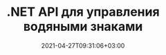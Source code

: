 ---
############################# Static ############################
layout: "product"
date: 2021-04-27T09:31:06+03:00
draft: false

product: "Watermark"
product_tag: "watermark"
platform: ".NET"
platform_tag: "net"

############################# Head ############################
head_title: ".NET API для добавления поиска и удаления водяных знаков в изображения Word Excel PDF"
head_description: "C# .NET API для добавления, поиска и удаления графических и текстовых водяных знаков из документов: PDF, Word, Excel, презентации, Visio, электронная почта и форматы файлов изображений."

############################# Header ############################
title: ".NET API для управления водяными знаками"
description: "Создавайте приложения .NET для работы с текстовыми и графическими водяными знаками с функциями интеллектуального поиска и надежной защиты."
button:
    enable: true

############################# SubMenu ############################
submenu:
    enable: true
    
    left:
        img_alt: "GroupDocs.Watermark for .NET"
        image: "/border/groupdocs-watermark-net.svg"
        product: "GroupDocs.Watermark"
        platform: ".NET"

    middle:
        button:
            # button loop
            - link: "#overview"
              text: "Обзор"

            # button loop
            - link: "#features"
              text: "Функции"

            # button loop
            - link: "#support"
              text: "Support"

            # button loop
            - link: "https://products.groupdocs.app/watermark"
              text: "Live Demo"

            # button loop
            - link: "https://purchase.groupdocs.com/pricing/watermark/net"
              text: "Pricing"

    right:
        link_download: "https://downloads.groupdocs.com/watermark"
        link_learn: "https://docs.groupdocs.com/watermark/net/"
        link_buy: "https://purchase.groupdocs.com"

############################# Обзор ############################
overview:
    enable: true
    content: |
      GroupDocs.Watermark для .NET позволяет создавать готовые к продаже бизнес-приложения на C#, ASP.NET и других технологиях, связанных с .NET, которые позволяют вашим конечным пользователям добавлять новые водяные знаки, искать и удалять существующие водяные знаки в поддерживаемых форматах файлов. . Используя GroupDocs.Watermark для .NET, вы можете программно применять цифровые водяные знаки к множеству форматов файлов и препятствовать несанкционированному использованию интеллектуальной собственности, а также надежно маркировать документы конфиденциального характера с помощью различных встроенных мер безопасности, предлагаемых этим API.
    tabs:
      enable: true
      
      ## TAB ONE ##
      tab_one:
        description: |
          Ниже приведен обзор GroupDocs.Watermark для .NET:
      
        right:
          enable: true
          icon: "fab fa-html5"
          title: "Обзор"
          content: |
            * Добавить и удалить водяной знак
            * Поиск и замена водяного знака
            * Поиск по форматированию
            * Поиск по сравнению изображений
            * Работа с верхними и нижними колонтитулами
            * Работа с фоновыми изображениями
            * Работа с вложениями
            * Растеризовать страницы
            * Применить ограничения редактирования
      
      ## TAB TWO ##
      tab_two:
        description: |
          Поддерживаемые [форматы документов и тип водяного знака](https://docs.groupdocs.com/watermark/net/supported-document-formats/) для каждого формата перечислены ниже:

        left:
          enable: true
          table:
            # table loop
            - title: "Microsoft Office"
              content: |
                * **Word:** DOC, DOCX, DOCM, DOT, DOTX, DOTM, RTF, TXT
                * **Excel:** XLS, XLSX, XLSM, XLSB, XLTM, XLT, XLTM, XLTX, XLAM, SXC, SpreadsheetML
                * **PowerPoint:** PPT, PPTX, PPS, PPSX, PPSM, POT, POTM, POTX, PPTM
                * **Visio:** VSD, VDX, VSS, VSSX, VSX, VST, VSTX, VTX, VSDX, VDW, VSTM, VSSM, VSDM

            # table loop
            - title: "Добавление водяного знака"
              content: |
                * **PDF**: XObject, артефакт, аннотация
                * **Слово**: Форма
                * **Excel**: форма, верхний и нижний колонтитулы
                * **PowerPoint**: Форма
                * **Visio**: Форма
                * **Растровое изображение**: текст, изображение
                * **Многостраничный Tiff**: текст, изображение
                * **Анимированный Gif**: текст, изображение

        right:
          enable: true
          table:
            # table loop
            - title: "PDF и графические документы"
              content: |
                * **Portable Document Format**: PDF
                * **Open Document**: ODT
                * **Email**: EML, MSG, EMLX, OFT
                * **Images**: PNG, BMP, GIF, JPG, JPEG, JP2, TIF, TIFF, WebP

            # table loop
            - title: "Удаление водяного знака"
              content: |
                * **PDF**: XObject, артефакт, аннотация, обычный текст
                * **Word**: Фигура, обычный текст
                * **Excel**: форма, верхний и нижний колонтитулы, фоновое изображение, текст и формулы в ячейках
                * **PowerPoint**: Форма
                * **Visio**: форма, комментарии к диаграмме
                * **Электронная почта**: прикрепленные и встроенные изображения, фрагменты темы и основного текста

      ## TAB THREE ##
      tab_three:
        description: |
          GroupDocs.Watermark for .NET поддерживает следующие Операционные системы, Frameworks & Менеджер пакетовs:
        
        left:
          enable: true
          table:
            # table loop
            - icon: "fab fa-windows"
              title: "Операционные системы"
              content: |
                * Рабочий стол Windows
                * Windows-сервер
                * Windows Azure
                * линукс

            # table loop
            - icon: "fas fa-code"
              title: "Поддерживаемые платформы"
              content: |
                * .NET Framework 2.0 или выше
                * Монофреймворк 1.2 или выше
                * .NET Стандарт 2.0
                * .NET Core 2.0
                * .NET Core 2.1

        right:
          enable: true
          table:
            # table loop
            - icon: "fas fa-box"
              title: "Менеджер пакетов"
              content: |
                * NuGet

            # table loop
            - icon: "fas fa-tools"
              title: "Среды разработки"
              content: |
                * Microsoft Visual Studio
                * Xamarin.Android
                * Xamarin.IOS
                * Xamarin.Mac
                * МоноДевелопмент

############################# Функции ############################
features:
    enable: true
    title: "GroupDocs.Watermark for .NET Функции"

    feature:
      # feature loop
      - icon: "fas fa-copy"
        content: "Добавление или удаление водяных знаков из определенного раздела или всего документа различных форматов файлов"

      # feature loop
      - icon: "fas fa-eye"
        content: "Прикрепите водяной знак ко всем изображениям в определенном разделе, странице, слайде или документе"

      # feature loop
      - icon: "fas fa-bolt"
        content: "Назначить водяной знак только определенным кадрам многокадрового изображения"
      
      # feature loop
      - icon: "fas fa-file-powerpoint"
        content: "Выделить скрытый водяной знак для PDF, который появляется только при печати документа"

      # feature loop
      - icon: "fas fa-code"
        content: "Установите водяной знак на все вложения в документе Excel и на все формы изображений в слайдах"

      # feature loop
      - icon: "fas fa-cloud"
        content: "Поместите водяной знак или удалите его с фоновых изображений электронной таблицы или слайдов"

      # feature loop
      - icon: "fas fa-remove-format"
        content: "Используйте водяной знак для поддерживаемых файлов во всех вложениях электронного письма или документа PDF"

      # feature loop
      - icon: "fas fa-comment-slash"
        content: "Применение или удаление водяных знаков в качестве объектов XObject, артефактов и аннотаций в документах PDF"

      # feature loop
      - icon: "fas fa-location-arrow"
        content: "Удалите водяной знак, содержащий текст с определенным форматированием"

      # feature loop
      - icon: "fas fa-border-all"
        content: "Ищите водяные знаки изображения, которые напоминают определенное изображение"

      # feature loop
      - icon: "fas fa-wrench"
        content: "Определите текстовый водяной знак, даже если между буквами есть нечитаемые символы"

      # feature loop
      - icon: "fas fa-columns"
        content: "Поиск водяных знаков по определенным параметрам или по нескольким критериям"

      # feature loop
      - icon: "fas fa-file-word"
        content: "Укажите форматирование шрифта для поиска соответствующего текстового водяного знака"

      # feature loop
      - icon: "fas fa-envelope"
        content: "Программное извлечение параметров страницы и другой информации для поддерживаемых форматов"

      # feature loop
      - icon: "fas fa-print"
        content: "Добавляйте водяные знаки к изображениям внутри любых верхних и нижних колонтитулов в поддерживаемых форматах документов"

      # feature loop
      - icon: "fas fa-file-archive"
        content: "Добавьте водяной знак к фигурам изображения в документе Word и заблокируйте водяные знаки, чтобы ограничить редактирование"

      # feature loop
      - icon: "fas fa-lock"
        content: "Защита текстового водяного знака с помощью нечитаемых символов в презентациях"

      # feature loop
      - icon: "fas fa-file-code"
        content: "Растеризация отдельной страницы или всего PDF-документа для защиты добавленных водяных знаков"
      
      # feature loop
      - icon: "fas fa-fill-drip"
        content: "Изменить форматирование текста при замене существующего текстового водяного знака"

      # feature loop
      - icon: "fas fa-file-excel"
        content: "Выровнять водяной знак по окну выпуска за обрез, художественному окну, окну обрезки или окну обрезки в документе PDF"

      # feature loop
      - icon: "fas fa-heading"
        content: "Редактирование свойств фигуры в документах Microsoft Visio"

    больше_функций:
      # more_feature_loop
      - title: "Добавление водяного знакаs"
        content: |
          GroupDocs.Watermark для .NET поддерживает несколько типов водяных знаков. Добавление водяных знаков любого типа — это всего лишь несколько строк кода. В следующем примере показано применение водяного знака изображения к документу Word с помощью C#:

          ```cs
          // Загрузите документ
          using (FileStream stream = File.Open("document.docx", FileMode.Open, FileAccess.ReadWrite))
          {
            using (Watermarker watermarker = new(Watermarker(stream))
            {
                // Использовать путь к изображению в качестве параметра конструктора
                using (ImageWatermark watermark = new ImageWatermark("logo.png"))
                {
                    watermark.HorizontalAlignment = HorizontalAlignment.Center;
                    watermark.VerticalAlignment = VerticalAlignment.Center;
                    watermarker.Add(watermark);
                }
                // Сохраните полученный документ
                watermarker.Save("document_watermarked.docx");
                }
          }
          ```
      # more_feature_loop
      - title: "Применить водяной знак to Files of Different Formats in a Go"
        content: "API GroupDocs.Watermark позволяет применить водяной знак или удалить водяной знак для всех файлов в определенной папке за один раз. Файлы могут быть даже разного формата, но водяной знак будет применен ко всем им точно."

      # more_feature_loop
      - title: "Надежная защита для водяных знаков"
        content: "С помощью всего одной строки кода вы можете затруднить удаление водяного знака из PDF-файлов любым инструментом. Это достигается за счет преобразования всех страниц PDF-документа в растровые изображения с сохранением исходного качества.."

############################# Support ############################
support:
    enable: true

############################# Solutions ############################
solutions:
    enable: true
    title: "GroupDocs.Watermark предлагает API для просмотра документов для других популярных сред разработки."

    solution:
        # solution loop
        - img_alt: "GroupDocs.Watermark for Java"
          image: "/border/groupdocs-watermark-java.svg"
          product: "GroupDocs.Watermark"
          platform: "Java"
          link: "/watermark/java/"

############################# Back to top ###############################
back_to_top:
  enable: true
---